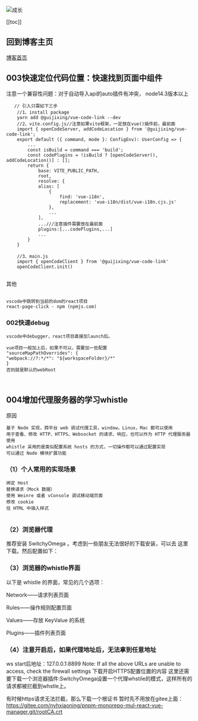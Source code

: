 ![成长](/images/home.png)

[[toc]]
## 回到博客主页
[博客首页](./../README.md)  




## 003快速定位代码位置：快速找到页面中组件
注意一个兼容性问题：对于自动导入api的auto插件有冲突，
node14.3版本以上
~~~
   // 引入只需如下三步
    //1、install package
    yarn add @guijixing/vue-code-link --dev
    //2、vite.config.js//注意如果vite框架，一定放在vue()插件前，最前面
    import { openCodeServer, addCodeLocation } from '@guijixing/vue-code-link';
    export default ({ command, mode }: ConfigEnv): UserConfig => {
        ...
        const isBuild = command === 'build';
        const codePlugins = !isBuild ? [openCodeServer(), addCodeLocation()] : [];
        return {
            base: VITE_PUBLIC_PATH,
            root,
            resolve: {
            alias: [
                {
                    find: 'vue-i18n',
                    replacement: 'vue-i18n/dist/vue-i18n.cjs.js'
                },
                ...
            ],
            ...///注意插件需要放在最前面
            plugins:[...codePlugins,...]
            ...
        }
    }

    //3、main.js
    import { openCodeClient } from '@guijixing/vue-code-link'
    openCodeClient.init()


~~~


其他
~~~

vscode中跳转到当前的dom的react项目
react-page-click - npm (npmjs.com)

~~~


### 002快速debug
~~~
vscode中debugger，react项目直接加launch后。

vue项目一般加上后，如果不可以，需要加一些配置
"sourceMapPathOverrides": {
"webpack://?:*/*": "${workspaceFolder}/*"
}
否则就是默认的webRoot



~~~




## 004增加代理服务器的学习whistle
原因
~~~
基于 Node 实现，跨平台 web 调试代理工具，window，Linux，Mac 都可以使用
用于查看、修改 HTTP、HTTPS、Websocket 的请求、响应，也可以作为 HTTP 代理服务器使用
whistle 采用的是类似配置系统 hosts 的方式，一切操作都可以通过配置实现
可以通过 Node 模块扩展功能

~~~

### （1）个人常用的实现场景
~~~
绑定 Host
替换请求（Mock 数据）
使用 Weinre 或者 vConsole 调试移动端页面
修改 cookie
往 HTML 中插入样式


~~~

### （2）浏览器代理
推荐安装 SwitchyOmega 。考虑到一些朋友无法很好的下载安装，可以去 这里 下载。然后配置如下：


### （3）浏览器的whistle界面
以下是 whistle 的界面，常见的几个选项：

Network——请求列表页面

Rules——操作规则配置页面

Values——存放 KeyValue 的系统

Plugins——插件列表页面

### （4）注意开启后，如果代理地址后，无法拿到任意地址
ws start后地址：127.0.0.1:8899
 Note: If all the above URLs are unable to access, check the firewall settings
 下载开启HTTPS配置位置的内容
 这里还需要下载一个浏览器插件:SwitchyOmega设置一个代理whstile的模式，这样所有的请求都被拦截到whstle上。

 有时候https请求无法拦截，那么下载一个根证书
 暂时先不用放在gitee上面：
 https://gitee.com/nyhxiaoning/pnpm-monorepo-mul-react-vue-manager.git/rootCA.crt